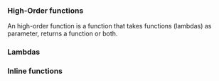 ### High-Order functions

An high-order function is a function that takes functions (lambdas) as parameter, returns a function or both. 
### Lambdas
### Inline functions